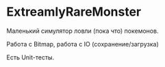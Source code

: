 # ExtreamlyRareMonster
Маленький симулятор ловли (пока что) покемонов.

Работа с Bitmap, работа с IO (сохранение/загрузка)

Есть Unit-тесты.